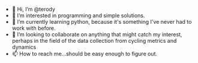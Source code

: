 - 👋 Hi, I’m @terody
- 👀 I’m interested in programming and simple solutions.
- 🌱 I’m currently learning python, because it's something I've never had to work with before.
- 💞️ I’m looking to collaborate on anything that might catch my interest, perhaps in the field of the data collection from cycling metrics and dynamics
- 📫 How to reach me...should be easy enough to figure out.

<!---
terody/terody is a ✨ special ✨ repository because its `README.md` (this file) appears on your GitHub profile.
You can click the Preview link to take a look at your changes.
--->
